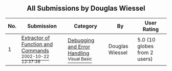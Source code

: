 ﻿<div align="center">

## All Submissions by Douglas Wiessel

</div>

No.  | Submission | Category | By   | User Rating
---- | ---------- | -------- | ---- | -----------
1 | [Extractor of Function and Commands<br /><sup>2002-10-22 12:37:38</sup>](https://github.com/Planet-Source-Code/douglas-wiessel-extractor-of-function-and-commands__1-40042) | [Debugging and Error Handling<br /><sup>Visual Basic</sup>](../ByCategory/debugging-and-error-handling__1-26.md) | Douglas Wiessel | 5.0 (10 globes from 2 users)
